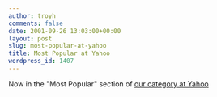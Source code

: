 ```yaml
---
author: troyh
comments: false
date: 2001-09-26 13:03:00+00:00
layout: post
slug: most-popular-at-yahoo
title: Most Popular at Yahoo
wordpress_id: 1407
---
```


Now in the "Most Popular" section of [our category at Yahoo](http://dir.yahoo.com/Society_and_Culture/Food_and_Drink/Cooking/Recipes/)
